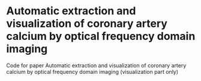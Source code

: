 # Automatic extraction and visualization of coronary artery calcium by optical frequency domain imaging

Code for paper Automatic extraction and visualization of coronary artery calcium by optical frequency domain imaging
(visualization part only)
